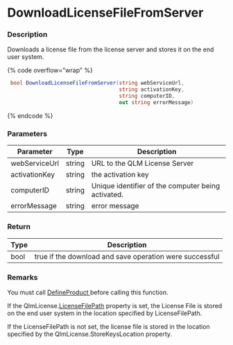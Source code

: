 # DownloadLicenseFileFromServer

### Description

Downloads a license file from the license server and stores it on the end user system.

{% code overflow="wrap" %}
```csharp
 bool DownloadLicenseFileFromServer(string webServiceUrl, 
                                    string activationKey, 
                                    string computerID, 
                                    out string errorMessage)
```
{% endcode %}

### Parameters

| Parameter     |  Type  | Description                                        |
| ------------- | :----: | -------------------------------------------------- |
| webServiceUrl | string | URL to the QLM License Server                      |
| activationKey | string | the activation key                                 |
| computerID    | string | Unique identifier of the computer being activated. |
| errorMessage  | string | error message                                      |

### Return

| Type | Description                                             |
| ---- | ------------------------------------------------------- |
| bool | true if the download and save operation were successful |

### Remarks

You must call [DefineProduct ](https://soraco.readme.io/reference/defineproduct)before calling this function.

If the QlmLicense.[LicenseFilePath](https://soraco.readme.io/reference/qlmlicense-properties) property is set, the License File is stored on the end user system in the location specified by LicenseFilePath.

If the LicenseFilePath is not set, the license file is stored in the location specified by the QlmLicense.StoreKeysLocation property.
